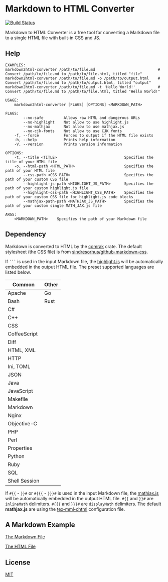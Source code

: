 Markdown to HTML Converter
====================

[![Build Status](https://travis-ci.org/magiclen/markdown2html-converter.svg?branch=master)](https://travis-ci.org/magiclen/markdown2html-converter)

Markdown to HTML Converter is a free tool for converting a Markdown file to a single HTML file with built-in CSS and JS.

## Help

```
EXAMPLES:
markdown2html-converter /path/to/file.md                            # Convert /path/to/file.md to /path/to/file.html, titled "file"
markdown2html-converter /path/to/file.md -o /path/to/output.html    # Convert /path/to/file.md to /path/to/output.html, titled "output"
markdown2html-converter /path/to/file.md -t 'Hello World!'          # Convert /path/to/file.md to /path/to/file.html, titled "Hello World!"

USAGE:
    markdown2html-converter [FLAGS] [OPTIONS] <MARKDOWN_PATH>

FLAGS:
        --no-safe         Allows raw HTML and dangerous URLs
        --no-highlight    Not allow to use highlight.js
        --no-mathjax      Not allow to use mathjax.js
        --no-cjk-fonts    Not allow to use CJK fonts
    -f, --force           Forces to output if the HTML file exists
    -h, --help            Prints help information
    -V, --version         Prints version information

OPTIONS:
    -t, --title <TITLE>                              Specifies the title of your HTML file
    -o, --html-path <HTML_PATH>                      Specifies the path of your HTML file
        --css-path <CSS_PATH>                        Specifies the path of your custom CSS file
        --highlight-js-path <HIGHLIGHT_JS_PATH>      Specifies the path of your custom highlight.js file
        --highlight-css-path <HIGHLIGHT_CSS_PATH>    Specifies the path of your custom CSS file for highlight.js code blocks
        --mathjax-path-path <MATHJAX_JS_PATH>        Specifies the path of your custom single MATH_JAX.js file

ARGS:
    <MARKDOWN_PATH>    Specifies the path of your Markdown file
```

## Dependency

Markdown is converted to HTML by the [comrak](https://crates.io/crates/comrak) crate. The default stylesheet (the CSS file) is from [sindresorhus/github-markdown-css](https://github.com/sindresorhus/github-markdown-css). 

If ` ``` ` is used in the input Markdown file, the [highlight.js](https://highlightjs.org/) will be automatically embedded in the output HTML file. The preset supported languages are listed below.

|Common|Other|
|---|---|
|Apache|Go|
|Bash|Rust|
|C#|
|C++|
|CSS|
|CoffeeScript|
|Diff|
|HTML, XML|
|HTTP|
|Ini, TOML|
|JSON|
|Java|
|JavaScript|
|Makefile|
|Markdown|
|Nginx|
|Objective-C|
|PHP|
|Perl|
|Properties|
|Python|
|Ruby|
|SQL|
|Shell Session|

If `#{{` - `}}#` or `#{{{` - `}}}#` is used in the input Markdown file, the [mathjax.js](https://www.mathjax.org/) will be automatically embedded in the output HTML file. `#{{` and `}}#` are `inlineMath` delimiters. `#{{{` and `}}}#` are `displayMath` delimiters. The default **mathjax.js** are using the [tex-mml-chtml](http://docs.mathjax.org/en/latest/web/components/combined.html#tex-mml-chtml) configuration file.

## A Markdown Example

[The Markdown File](https://github.com/magiclen/markdown2html-converter/blob/master/example.md)

[The HTML File](https://jsfiddle.net/magiclen/jgs324w0/)

## License

[MIT](LICENSE)
